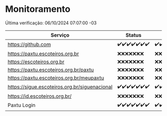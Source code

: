 # Monitoramento

Última verificação: 06/10/2024 07:07:00 -03

|Serviço|Status|Últimas 24h|
|---|---|---|
|https://github.com|<span title="2024-09-29: OK=23">✔️</span><span title="2024-09-30: OK=23">✔️</span><span title="2024-10-01: OK=23">✔️</span><span title="2024-10-02: OK=23">✔️</span><span title="2024-10-03: OK=23">✔️</span><span title="2024-10-04: OK=23">✔️</span><span title="2024-10-05: OK=9">✔️</span>|<span title="05/10/2024 07:07:00 -03 : 200">✔️</span><span title="05/10/2024 08:05:00 -03 : 200">✔️</span><span title="05/10/2024 09:13:00 -03 : 200">✔️</span><span title="05/10/2024 10:13:00 -03 : 200">✔️</span><span title="05/10/2024 11:06:00 -03 : 200">✔️</span><span title="05/10/2024 12:07:00 -03 : 200">✔️</span><span title="05/10/2024 13:08:00 -03 : 200">✔️</span><span title="05/10/2024 14:07:00 -03 : 200">✔️</span><span title="05/10/2024 15:09:00 -03 : 200">✔️</span><span title="05/10/2024 16:06:00 -03 : 200">✔️</span><span title="05/10/2024 17:07:00 -03 : 200">✔️</span><span title="05/10/2024 18:06:00 -03 : 200">✔️</span><span title="05/10/2024 19:08:00 -03 : 200">✔️</span><span title="05/10/2024 20:07:00 -03 : 200">✔️</span><span title="05/10/2024 21:43:00 -03 : 200">✔️</span><span title="05/10/2024 23:16:00 -03 : 200">✔️</span><span title="06/10/2024 00:17:00 -03 : 200">✔️</span><span title="06/10/2024 01:10:00 -03 : 200">✔️</span><span title="06/10/2024 02:07:00 -03 : 200">✔️</span><span title="06/10/2024 03:10:00 -03 : 200">✔️</span><span title="06/10/2024 04:08:00 -03 : 200">✔️</span><span title="06/10/2024 05:09:00 -03 : 200">✔️</span><span title="06/10/2024 06:08:00 -03 : 200">✔️</span><span title="06/10/2024 07:07:00 -03 : 200">✔️</span>|
|https://paxtu.escoteiros.org.br|<span title="2024-09-29: Falhas=23">❌</span><span title="2024-09-30: Falhas=23">❌</span><span title="2024-10-01: Falhas=23">❌</span><span title="2024-10-02: Falhas=23">❌</span><span title="2024-10-03: Falhas=23">❌</span><span title="2024-10-04: Falhas=23">❌</span><span title="2024-10-05: Falhas=9">❌</span>|<span title="05/10/2024 07:07:00 -03 : 403">❌</span><span title="05/10/2024 08:05:00 -03 : 403">❌</span><span title="05/10/2024 09:13:00 -03 : 403">❌</span><span title="05/10/2024 10:13:00 -03 : 403">❌</span><span title="05/10/2024 11:06:00 -03 : 403">❌</span><span title="05/10/2024 12:07:00 -03 : 403">❌</span><span title="05/10/2024 13:08:00 -03 : 403">❌</span><span title="05/10/2024 14:07:00 -03 : 403">❌</span><span title="05/10/2024 15:09:00 -03 : 403">❌</span><span title="05/10/2024 16:06:00 -03 : 403">❌</span><span title="05/10/2024 17:07:00 -03 : 403">❌</span><span title="05/10/2024 18:06:00 -03 : 403">❌</span><span title="05/10/2024 19:08:00 -03 : 403">❌</span><span title="05/10/2024 20:07:00 -03 : 403">❌</span><span title="05/10/2024 21:43:00 -03 : 403">❌</span><span title="05/10/2024 23:16:00 -03 : 403">❌</span><span title="06/10/2024 00:17:00 -03 : 403">❌</span><span title="06/10/2024 01:10:00 -03 : 403">❌</span><span title="06/10/2024 02:07:00 -03 : 403">❌</span><span title="06/10/2024 03:10:00 -03 : 403">❌</span><span title="06/10/2024 04:08:00 -03 : 403">❌</span><span title="06/10/2024 05:09:00 -03 : 403">❌</span><span title="06/10/2024 06:08:00 -03 : 403">❌</span><span title="06/10/2024 07:07:00 -03 : 403">❌</span>|
|https://escoteiros.org.br|<span title="2024-09-29: Falhas=23">❌</span><span title="2024-09-30: Falhas=23">❌</span><span title="2024-10-01: Falhas=23">❌</span><span title="2024-10-02: Falhas=23">❌</span><span title="2024-10-03: Falhas=23">❌</span><span title="2024-10-04: Falhas=23">❌</span><span title="2024-10-05: Falhas=9">❌</span>|<span title="05/10/2024 07:07:00 -03 : 403">❌</span><span title="05/10/2024 08:05:00 -03 : 403">❌</span><span title="05/10/2024 09:13:00 -03 : 403">❌</span><span title="05/10/2024 10:13:00 -03 : 403">❌</span><span title="05/10/2024 11:06:00 -03 : 403">❌</span><span title="05/10/2024 12:07:00 -03 : 403">❌</span><span title="05/10/2024 13:08:00 -03 : 403">❌</span><span title="05/10/2024 14:07:00 -03 : 403">❌</span><span title="05/10/2024 15:09:00 -03 : 403">❌</span><span title="05/10/2024 16:06:00 -03 : 403">❌</span><span title="05/10/2024 17:07:00 -03 : 403">❌</span><span title="05/10/2024 18:06:00 -03 : 403">❌</span><span title="05/10/2024 19:08:00 -03 : 403">❌</span><span title="05/10/2024 20:07:00 -03 : 403">❌</span><span title="05/10/2024 21:43:00 -03 : 403">❌</span><span title="05/10/2024 23:16:00 -03 : 403">❌</span><span title="06/10/2024 00:17:00 -03 : 403">❌</span><span title="06/10/2024 01:10:00 -03 : 403">❌</span><span title="06/10/2024 02:07:00 -03 : 403">❌</span><span title="06/10/2024 03:10:00 -03 : 403">❌</span><span title="06/10/2024 04:08:00 -03 : 403">❌</span><span title="06/10/2024 05:09:00 -03 : 403">❌</span><span title="06/10/2024 06:08:00 -03 : 403">❌</span><span title="06/10/2024 07:07:00 -03 : 403">❌</span>|
|https://paxtu.escoteiros.org.br/paxtu|<span title="2024-09-29: Falhas=23">❌</span><span title="2024-09-30: Falhas=23">❌</span><span title="2024-10-01: Falhas=23">❌</span><span title="2024-10-02: Falhas=23">❌</span><span title="2024-10-03: Falhas=23">❌</span><span title="2024-10-04: Falhas=23">❌</span><span title="2024-10-05: Falhas=9">❌</span>|<span title="05/10/2024 07:07:00 -03 : 403">❌</span><span title="05/10/2024 08:05:00 -03 : 403">❌</span><span title="05/10/2024 09:13:00 -03 : 403">❌</span><span title="05/10/2024 10:13:00 -03 : 403">❌</span><span title="05/10/2024 11:06:00 -03 : 403">❌</span><span title="05/10/2024 12:07:00 -03 : 403">❌</span><span title="05/10/2024 13:08:00 -03 : 403">❌</span><span title="05/10/2024 14:07:00 -03 : 403">❌</span><span title="05/10/2024 15:09:00 -03 : 403">❌</span><span title="05/10/2024 16:06:00 -03 : 403">❌</span><span title="05/10/2024 17:07:00 -03 : 403">❌</span><span title="05/10/2024 18:06:00 -03 : 403">❌</span><span title="05/10/2024 19:08:00 -03 : 403">❌</span><span title="05/10/2024 20:07:00 -03 : 403">❌</span><span title="05/10/2024 21:43:00 -03 : 403">❌</span><span title="05/10/2024 23:16:00 -03 : 403">❌</span><span title="06/10/2024 00:17:00 -03 : 403">❌</span><span title="06/10/2024 01:10:00 -03 : 403">❌</span><span title="06/10/2024 02:07:00 -03 : 403">❌</span><span title="06/10/2024 03:10:00 -03 : 403">❌</span><span title="06/10/2024 04:08:00 -03 : 403">❌</span><span title="06/10/2024 05:09:00 -03 : 403">❌</span><span title="06/10/2024 06:08:00 -03 : 403">❌</span><span title="06/10/2024 07:07:00 -03 : 403">❌</span>|
|https://paxtu.escoteiros.org.br/meupaxtu|<span title="2024-09-29: Falhas=23">❌</span><span title="2024-09-30: Falhas=23">❌</span><span title="2024-10-01: Falhas=23">❌</span><span title="2024-10-02: Falhas=23">❌</span><span title="2024-10-03: Falhas=23">❌</span><span title="2024-10-04: Falhas=23">❌</span><span title="2024-10-05: Falhas=9">❌</span>|<span title="05/10/2024 07:07:00 -03 : 403">❌</span><span title="05/10/2024 08:05:00 -03 : 403">❌</span><span title="05/10/2024 09:13:00 -03 : 403">❌</span><span title="05/10/2024 10:13:00 -03 : 403">❌</span><span title="05/10/2024 11:06:00 -03 : 403">❌</span><span title="05/10/2024 12:07:00 -03 : 403">❌</span><span title="05/10/2024 13:08:00 -03 : 403">❌</span><span title="05/10/2024 14:07:00 -03 : 403">❌</span><span title="05/10/2024 15:09:00 -03 : 403">❌</span><span title="05/10/2024 16:06:00 -03 : 403">❌</span><span title="05/10/2024 17:07:00 -03 : 403">❌</span><span title="05/10/2024 18:06:00 -03 : 403">❌</span><span title="05/10/2024 19:08:00 -03 : 403">❌</span><span title="05/10/2024 20:07:00 -03 : 403">❌</span><span title="05/10/2024 21:43:00 -03 : 403">❌</span><span title="05/10/2024 23:16:00 -03 : 403">❌</span><span title="06/10/2024 00:17:00 -03 : 403">❌</span><span title="06/10/2024 01:10:00 -03 : 403">❌</span><span title="06/10/2024 02:07:00 -03 : 403">❌</span><span title="06/10/2024 03:10:00 -03 : 403">❌</span><span title="06/10/2024 04:08:00 -03 : 403">❌</span><span title="06/10/2024 05:09:00 -03 : 403">❌</span><span title="06/10/2024 06:08:00 -03 : 403">❌</span><span title="06/10/2024 07:07:00 -03 : 403">❌</span>|
|https://sigue.escoteiros.org.br/siguenacional|<span title="2024-09-29: OK=23">✔️</span><span title="2024-09-30: OK=23">✔️</span><span title="2024-10-01: OK=23">✔️</span><span title="2024-10-02: OK=23">✔️</span><span title="2024-10-03: OK=23">✔️</span><span title="2024-10-04: OK=23">✔️</span><span title="2024-10-05: OK=9">✔️</span>|<span title="05/10/2024 07:07:00 -03 : 200">✔️</span><span title="05/10/2024 08:05:00 -03 : 200">✔️</span><span title="05/10/2024 09:13:00 -03 : 200">✔️</span><span title="05/10/2024 10:13:00 -03 : 200">✔️</span><span title="05/10/2024 11:06:00 -03 : 200">✔️</span><span title="05/10/2024 12:07:00 -03 : 200">✔️</span><span title="05/10/2024 13:08:00 -03 : 200">✔️</span><span title="05/10/2024 14:07:00 -03 : 200">✔️</span><span title="05/10/2024 15:09:00 -03 : 200">✔️</span><span title="05/10/2024 16:07:00 -03 : 200">✔️</span><span title="05/10/2024 17:07:00 -03 : 0">❌</span><span title="05/10/2024 18:06:00 -03 : 200">✔️</span><span title="05/10/2024 19:08:00 -03 : 200">✔️</span><span title="05/10/2024 20:07:00 -03 : 200">✔️</span><span title="05/10/2024 21:43:00 -03 : 200">✔️</span><span title="05/10/2024 23:16:00 -03 : 200">✔️</span><span title="06/10/2024 00:17:00 -03 : 200">✔️</span><span title="06/10/2024 01:10:00 -03 : 200">✔️</span><span title="06/10/2024 02:07:00 -03 : 200">✔️</span><span title="06/10/2024 03:10:00 -03 : 200">✔️</span><span title="06/10/2024 04:08:00 -03 : 200">✔️</span><span title="06/10/2024 05:09:00 -03 : 200">✔️</span><span title="06/10/2024 06:08:00 -03 : 200">✔️</span><span title="06/10/2024 07:07:00 -03 : 200">✔️</span>|
|https://id.escoteiros.org.br/|<span title="2024-09-29: Falhas=23">❌</span><span title="2024-09-30: Falhas=23">❌</span><span title="2024-10-01: Falhas=23">❌</span><span title="2024-10-02: Falhas=23">❌</span><span title="2024-10-03: Falhas=23">❌</span><span title="2024-10-04: Falhas=23">❌</span><span title="2024-10-05: Falhas=9">❌</span>|<span title="05/10/2024 07:07:00 -03 : 403">❌</span><span title="05/10/2024 08:05:00 -03 : 403">❌</span><span title="05/10/2024 09:13:00 -03 : 403">❌</span><span title="05/10/2024 10:13:00 -03 : 403">❌</span><span title="05/10/2024 11:06:00 -03 : 403">❌</span><span title="05/10/2024 12:07:00 -03 : 403">❌</span><span title="05/10/2024 13:08:00 -03 : 403">❌</span><span title="05/10/2024 14:07:00 -03 : 403">❌</span><span title="05/10/2024 15:09:00 -03 : 403">❌</span><span title="05/10/2024 16:07:00 -03 : 403">❌</span><span title="05/10/2024 17:08:00 -03 : 403">❌</span><span title="05/10/2024 18:06:00 -03 : 403">❌</span><span title="05/10/2024 19:08:00 -03 : 403">❌</span><span title="05/10/2024 20:07:00 -03 : 403">❌</span><span title="05/10/2024 21:43:00 -03 : 403">❌</span><span title="05/10/2024 23:16:00 -03 : 403">❌</span><span title="06/10/2024 00:17:00 -03 : 403">❌</span><span title="06/10/2024 01:10:00 -03 : 403">❌</span><span title="06/10/2024 02:07:00 -03 : 403">❌</span><span title="06/10/2024 03:10:00 -03 : 403">❌</span><span title="06/10/2024 04:08:00 -03 : 403">❌</span><span title="06/10/2024 05:09:00 -03 : 403">❌</span><span title="06/10/2024 06:08:00 -03 : 403">❌</span><span title="06/10/2024 07:07:00 -03 : 403">❌</span>|
|Paxtu Login|<span title="2024-09-29: OK=23">✔️</span><span title="2024-09-30: OK=23">✔️</span><span title="2024-10-01: OK=23">✔️</span><span title="2024-10-02: OK=23">✔️</span><span title="2024-10-03: OK=23">✔️</span><span title="2024-10-04: OK=23">✔️</span><span title="2024-10-05: OK=9">✔️</span>|<span title="05/10/2024 07:07:00 -03 : 200">✔️</span><span title="05/10/2024 08:05:00 -03 : 200">✔️</span><span title="05/10/2024 09:13:00 -03 : 200">✔️</span><span title="05/10/2024 10:13:00 -03 : 200">✔️</span><span title="05/10/2024 11:06:00 -03 : 200">✔️</span><span title="05/10/2024 12:07:00 -03 : 200">✔️</span><span title="05/10/2024 13:08:00 -03 : 200">✔️</span><span title="05/10/2024 14:07:00 -03 : 200">✔️</span><span title="05/10/2024 15:09:00 -03 : 200">✔️</span><span title="05/10/2024 16:07:00 -03 : 200">✔️</span><span title="05/10/2024 17:08:00 -03 : 200">✔️</span><span title="05/10/2024 18:06:00 -03 : 200">✔️</span><span title="05/10/2024 19:08:00 -03 : 200">✔️</span><span title="05/10/2024 20:07:00 -03 : 200">✔️</span><span title="05/10/2024 21:43:00 -03 : 200">✔️</span><span title="05/10/2024 23:16:00 -03 : 200">✔️</span><span title="06/10/2024 00:17:00 -03 : 200">✔️</span><span title="06/10/2024 01:10:00 -03 : 200">✔️</span><span title="06/10/2024 02:07:00 -03 : 200">✔️</span><span title="06/10/2024 03:10:00 -03 : 200">✔️</span><span title="06/10/2024 04:08:00 -03 : 200">✔️</span><span title="06/10/2024 05:09:00 -03 : 200">✔️</span><span title="06/10/2024 06:08:00 -03 : 200">✔️</span><span title="06/10/2024 07:07:00 -03 : 200">✔️</span>|
